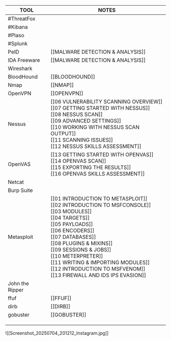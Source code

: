 | TOOL                | NOTES                                                                                                                                                                                                                                                                                                                                                           |
| ------------------- | --------------------------------------------------------------------------------------------------------------------------------------------------------------------------------------------------------------------------------------------------------------------------------------------------------------------------------------------------------------- |
| #ThreatFox          |                                                                                                                                                                                                                                                                                                                                                                 |
| #Kibana             |                                                                                                                                                                                                                                                                                                                                                                 |
| #Plaso              |                                                                                                                                                                                                                                                                                                                                                                 |
| #Splunk             |                                                                                                                                                                                                                                                                                                                                                                 |
| PeID                | [[MALWARE DETECTION & ANALYSIS]]                                                                                                                                                                                                                                                                                                                                |
| IDA Freeware        | [[MALWARE DETECTION & ANALYSIS]]                                                                                                                                                                                                                                                                                                                                |
| Wireshark           |                                                                                                                                                                                                                                                                                                                                                                 |
| BloodHound          | [[BLOODHOUND]]                                                                                                                                                                                                                                                                                                                                                  |
| Nmap                | [[NMAP]]                                                                                                                                                                                                                                                                                                                                                        |
| OpenVPN             | [[OPENVPN]]                                                                                                                                                                                                                                                                                                                                                     |
| Nessus              | [[06 VULNERABILITY SCANNING OVERVIEW]]<br>[[07 GETTING STARTED WITH NESSUS]]<br>[[08 NESSUS SCAN]]<br>[[09 ADVANCED SETTINGS]]<br>[[10 WORKING WITH NESSUS SCAN OUTPUT]]<br>[[11 SCANNING ISSUES]]<br>[[12 NESSUS SKILLS ASSESSMENT]]                                                                                                                           |
| OpenVAS             | [[13 GETTING STARTED WITH OPENVAS]]<br>[[14 OPENVAS SCAN]]<br>[[15 EXPORTING THE RESULTS]]<br>[[16 OPENVAS SKILLS ASSESSMENT]]                                                                                                                                                                                                                                  |
| Netcat              |                                                                                                                                                                                                                                                                                                                                                                 |
| Burp Suite<br>      |                                                                                                                                                                                                                                                                                                                                                                 |
| Metasploit<br>      | [[01 INTRODUCTION TO METASPLOIT]]<br>[[02 INTRODUCTION TO MSFCONSOLE]]<br>[[03 MODULES]]<br>[[04 TARGETS]]<br>[[05 PAYLOADS]]<br>[[06 ENCODERS]]<br>[[07 DATABASES]]<br>[[08 PLUGINS & MIXINS]]<br>[[09 SESSIONS & JOBS]]<br>[[10 METERPRETER]]<br>[[11 WRITING & IMPORTING MODULES]]<br>[[12 INTRODUCTION TO MSFVENOM]]<br>[[13 FIREWALL AND IDS IPS EVASION]] |
| John the Ripper<br> |                                                                                                                                                                                                                                                                                                                                                                 |
| ffuf                | [[FFUF]]                                                                                                                                                                                                                                                                                                                                                        |
| dirb                | [[DIRB]]                                                                                                                                                                                                                                                                                                                                                        |
| gobuster            | [[GOBUSTER]]                                                                                                                                                                                                                                                                                                                                                    |
|                     |                                                                                                                                                                                                                                                                                                                                                                 |
|                     |                                                                                                                                                                                                                                                                                                                                                                 |
|                     |                                                                                                                                                                                                                                                                                                                                                                 |

![[Screenshot_20250704_201212_Instagram.jpg]]